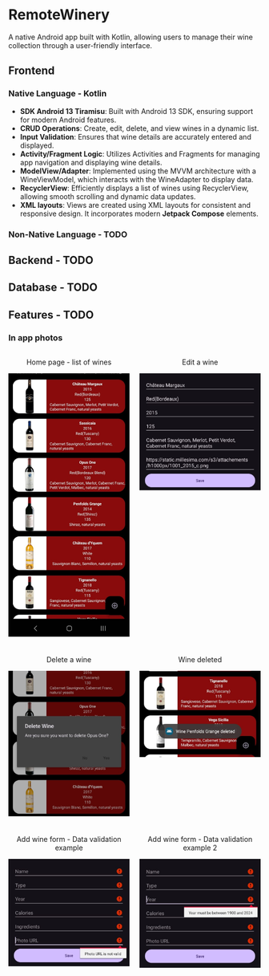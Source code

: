 # RemoteWinery
A native Android app built with Kotlin, allowing users to manage their wine collection through a user-friendly interface.

## Frontend
### Native Language - Kotlin
- **SDK Android 13 Tiramisu**: Built with Android 13 SDK, ensuring support for modern Android features.
- **CRUD Operations**: Create, edit, delete, and view wines in a dynamic list.
- **Input Validation**: Ensures that wine details are accurately entered and displayed.
- **Activity/Fragment Logic**: Utilizes Activities and Fragments for managing app navigation and displaying wine details.
- **ModelView/Adapter**: Implemented using the MVVM architecture with a WineViewModel, which interacts with the WineAdapter to display data.
- **RecyclerView**: Efficiently displays a list of wines using RecyclerView, allowing smooth scrolling and dynamic data updates.
- **XML layouts**: Views are created using XML layouts for consistent and responsive design. It incorporates modern **Jetpack Compose** elements.

### Non-Native Language - TODO
## Backend - TODO
## Database - TODO
## Features - TODO

### In app photos
<div style="display: flex; flex-wrap: wrap; justify-content: center; gap: 20px;">
  <!-- First row -->
  <div style="flex: 1 0 45%; text-align: center;">
    <p>Home page - list of wines</p>
    <img src="https://github.com/edyeftimie/RemoteWinery/blob/main/InAppPhotos/List%20view.jpeg" width="300" />
  </div>

  <div style="flex: 1 0 45%; text-align: center;">
    <p>Edit a wine</p>
    <img src="https://github.com/edyeftimie/RemoteWinery/blob/main/InAppPhotos/Edit%20wine.jpeg" width="300" />
  </div>

  <!-- Second row -->
  <div style="flex: 1 0 45%; text-align: center;">
    <p>Delete a wine</p>
    <img src="https://github.com/edyeftimie/RemoteWinery/blob/main/InAppPhotos/Delete%20wine.jpeg" width="300" />
  </div>

  <div style="flex: 1 0 45%; text-align: center;">
    <p>Wine deleted</p>
    <img src="https://github.com/edyeftimie/RemoteWinery/blob/main/InAppPhotos/Delete%20confirmed.jpeg" width="300" />
  </div>

  <!-- Third row -->
  <div style="flex: 1 0 45%; text-align: center;">
    <p>Add wine form - Data validation example</p>
    <img src="https://github.com/edyeftimie/RemoteWinery/blob/main/InAppPhotos/Add%20data%20validation.jpeg" width="300" />
  </div>

  <div style="flex: 1 0 45%; text-align: center;">
    <p>Add wine form - Data validation example 2</p>
    <img src="https://github.com/edyeftimie/RemoteWinery/blob/main/InAppPhotos/Add%20data%20validation%202.jpeg" width="300" />
  </div>
</div>
